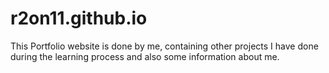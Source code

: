 # r2on11.github.io

This Portfolio website is done by me, containing other projects I have done during the learning process and also some information about me.